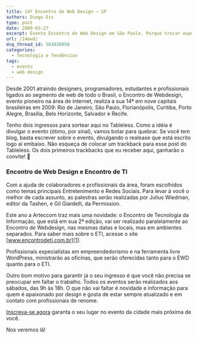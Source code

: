 ```yaml
---
title: 14º Encontro de Web Design – SP
authors: Diego Eis
type: post
date: 2009-03-27
excerpt: Evento Encontro de Web Design em São Paulo. Porque trocar experiências é coisa básica.
url: /14ewd/
dsq_thread_id: 503038950
categories:
  - Tecnologia e Tendências
tags:
  - evento
  - web design
---
```

Desde 2001 atraindo designers, programadores, estudantes e profissionais ligados ao segmento de web de todo o Brasil, o Encontro de Webdesign, evento pioneiro na área de internet, realiza a sua 14ª em nove capitais brasileiras em 2009: Rio de Janeiro, São Paulo, Florianópolis, Curitiba, Porto Alegre, Brasília, Belo Horizonte, Salvador e Recife.
  
<!--more-->


  
Tenho dois ingressos para sortear aqui no Tableless. Como a idéia é divulgar o evento (ótimo, por sinal), vamos botar para quebrar. Se você tem blog, basta escrever sobre o evento, divulgando o realease que está escrito logo aí embaixo. Não esqueça de colocar um trackback para esse post do Tableless. Os dois primeiros trackbacks que eu receber aqui, ganharão o convite! 🙂

### Encontro de Web Design e Encontro de TI

Com a ajuda de colaboradores e profissionais da área, foram escolhidos como temas principais Entretenimento e Redes Sociais. Para levar à você o melhor de cada assunto, as palestras serão realizadas por Julius Wiedman, editor da Tashen, e Gil Giardelli, da Permission.

Este ano a Arteccom traz mais uma novidade: o Encontro de Tecnologia da Informação, que está em sua 2ª edição, vai ser realizado paralelamente ao Encontro de Webdesign, nas mesmas datas e locais, mas em ambientes separados. Para saber mais sobre o ETI, acesse o site [www.encontrodeti.com.br][1].

Profissionais especialistas em empreendedorismo e na ferramenta livre WordPress, ministrarão as oficinas, que serão oferecidas tanto para o EWD quanto para o ETI.

Outro bom motivo para garantir já o seu ingresso é que você não precisa se preocupar em faltar o trabalho. Todos os eventos serão realizados aos sábados, das 9h às 18h. O que não vai faltar é novidade e informação para quem é apaixonado por design e gosta de estar sempre atualizado e em contato com profissionais de renome.

[Inscreva-se agora][2] garanta o seu lugar no evento da cidade mais próxima de você.
  
Nos veremos lá!

 [1]: https://www.encontrodeti.com.br/
 [2]: https://www.encontrodewebdesign.com.br/ewd-14/index.php/quero-me-inscrever